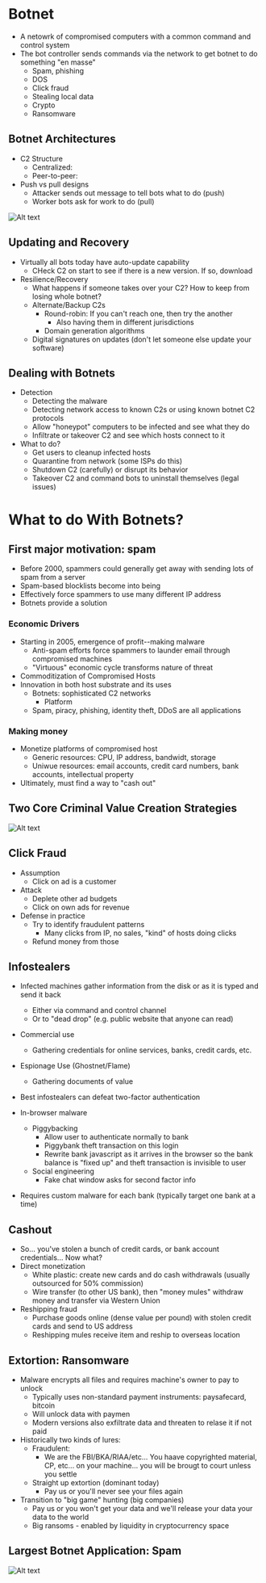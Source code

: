 # Botnet
- A netowrk of compromised computers with a common command and control system
- The bot controller sends commands via the network to get botnet to do something "en masse"
    - Spam, phishing
    - DOS
    - Click fraud
    - Stealing local data
    - Crypto
    - Ransomware

## Botnet Architectures
- C2 Structure
    - Centralized:
    - Peer-to-peer:
- Push vs pull designs
    - Attacker sends out message to tell bots what to do (push)
    - Worker bots ask for work to do (pull)

![Alt text](image-68.png)

## Updating and Recovery
- Virtually all bots today have auto-update capability
    - CHeck C2 on start to see if there is a new version.  If so, download
- Resilience/Recovery
    - What happens if someone takes over your C2? How to keep from losing whole botnet?
    - Alternate/Backup C2s
        - Round-robin: If you can't reach one, then try the another
            - Also having them in different jurisdictions
        - Domain generation algorithms
    - Digital signatures on updates (don't let someone else update your software)

## Dealing with Botnets
- Detection
    - Detecting the malware
    - Detecting network access to known C2s or using known botnet C2 protocols
    - Allow "honeypot" computers to be infected and see what they do
    - Infiltrate or takeover C2 and see which hosts connect to it
- What to do?
    - Get users to cleanup infected hosts
    - Quarantine from network (some ISPs do this)
    - Shutdown C2 (carefully) or disrupt its behavior
    - Takeover C2 and command bots to uninstall themselves (legal issues)

# What to do With Botnets?

## First major motivation: spam
- Before 2000, spammers could generally get away with sending lots of spam from a server
- Spam-based blocklists become into being
- Effectively force spammers to use many different IP address
- Botnets provide a solution

### Economic Drivers
- Starting in 2005, emergence of profit--making malware
    - Anti-spam efforts force spammers to launder email through compromised machines
    - "Virtuous" economic cycle transforms nature of threat
- Commoditization of Compromised Hosts
- Innovation in both host substrate and its uses
    - Botnets: sophisticated C2 networks
        - Platform
    - Spam, piracy, phishing, identity theft, DDoS are all applications

### Making money
- Monetize platforms of compromised host
    - Generic resources: CPU, IP address, bandwidt, storage
    - Uniwue resources: email accounts, credit card numbers, bank accounts, intellectual property
- Ultimately, must find a way to "cash out"

## Two Core Criminal Value Creation Strategies
![Alt text](image-69.png)

## Click Fraud
- Assumption
    - Click on ad is a customer
- Attack
    - Deplete other ad budgets
    - Click on own ads for revenue
- Defense in practice
    - Try to identify fraudulent patterns
        - Many clicks from IP, no sales, "kind" of hosts doing clicks
    - Refund money from those

## Infostealers
- Infected machines gather information from the disk or as it is typed and send it back
    - Either via command and control channel
    - Or to "dead drop" (e.g. public website that anyone can read)
- Commercial use
    - Gathering credentials for online services, banks, credit cards, etc.
- Espionage Use (Ghostnet/Flame)
    - Gathering documents of value

- Best infostealers can defeat two-factor authentication
- In-browser malware
    - Piggybacking
        - Allow user to authenticate normally to bank
        - Piggybank theft transaction on this login
        - Rewrite bank javascript as it arrives in the browser so the bank balance is "fixed up" and theft transaction is invisible to user
    - Social engineering
        - Fake chat window asks for second factor info
- Requires custom malware for each bank (typically target one bank at a time)

## Cashout
- So... you've stolen a bunch of credit cards, or bank account credentials... Now what?
- Direct monetization
    - White plastic: create new cards and do cash withdrawals (usually outsourced for 50% commission)
    - Wire transfer (to other US bank), then "money mules" withdraw money and transfer via Western Union
- Reshipping fraud
    - Purchase goods online (dense value per pound) with stolen credit cards and send to US address
    - Reshipping mules receive item and reship to overseas location

## Extortion: Ransomware
- Malware encrypts all files and requires machine's owner to pay to unlock
    - Typically uses non-standard payment instruments: paysafecard, bitcoin
    - Will unlock data with paymen
    - Modern versions also exfiltrate data and threaten to relase it if not paid
- Historically two kinds of lures:
    - Fraudulent:
        - We are the FBI/BKA/RIAA/etc... You haave copyrighted material, CP, etc... on your machine... you will be brougt to court unless you settle
    - Straight up extortion (dominant today)
        - Pay us or you'll never see your files again
- Transition to "big game" hunting (big companies)
    - Pay us or you won't get your data and we'll release your data your data to the world
    - Big ransoms - enabled by liquidity in cryptocurrency space


## Largest Botnet Application: Spam

![Alt text](image-70.png)
